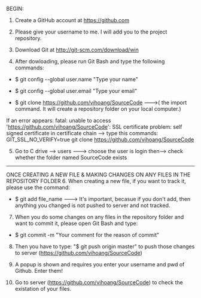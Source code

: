BEGIN:
1. Create a GitHub account at https://github.com

2. Please give your username to me. I will add you to the project repository.

3.  Download Git at http://git-scm.com/download/win

4. After dowloading, please run Git Bash and type the following commands:

- $ git config --global user.name "Type your name"

- $ git config --global user.email "Type your email"

- $ git clone https://github.com/vihoang/SourceCode  --->( the import command. It will create a repository folder on your local computer.)

If an error appears: fatal: unable to access 'https://github.com/vihoang/SourceCode': SSL certificate problem: self signed certificate in certificate chain --> type this commands: GIT_SSL_NO_VERIFY=true git clone https://github.com/vihoang/SourceCode

5. Go to C drive --> users ---> choose the user is login then--> check whether the  folder named SourceCode exists
----------------------------------------------------------------------------------------------------------------------
ONCE CREATING A NEW FILE & MAKING CHANGES ON ANY FILES IN THE REPOSITORY FOLDER
6. When creating a new file, if you want to track it, please use the command:
- $ git add file_name
---> It's important, becasue if you don't add, then anything you changed is not pushed to server and not tracked.

7. When you do some changes on any files in the repository folder and want to commit it, please open Git Bash and type:
- $ git commit -m "Your comment for the reason of commit"

8. Then you have to type: "$ git push origin master"  to push those changes to server (https://github.com/vihoang/SourceCode)

9. A popup is shown and requires you enter your username and pwd of Github. Enter them!

10. Go to server (https://github.com/vihoang/SourceCode) to check the existation of your files. 


